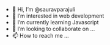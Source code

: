- 👋 Hi, I’m @sauravparajuli
- 👀 I’m interested in web development
- 🌱 I’m currently learning Javascript
- 💞️ I’m looking to collaborate on ...
- 📫 How to reach me ...

<!---
sauravparajuli/sauravparajuli is a ✨ special ✨ repository because its `README.md` (this file) appears on your GitHub profile.
You can click the Preview link to take a look at your changes.
--->
